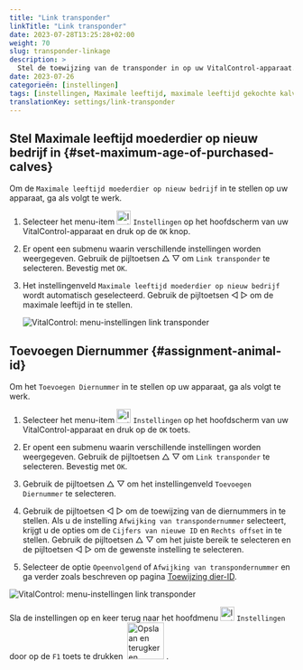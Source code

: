 ```yaml
---
title: "Link transponder"
linkTitle: "Link transponder"
date: 2023-07-28T13:25:28+02:00
weight: 70
slug: transponder-linkage
description: >
  Stel de toewijzing van de transponder in op uw VitalControl-apparaat.
date: 2023-07-26
categorieën: [instellingen]
tags: [instellingen, Maximale leeftijd, maximale leeftijd gekochte kalveren, Toewijzing dier-ID]
translationKey: settings/link-transponder
---
```

## Stel Maximale leeftijd moederdier op nieuw bedrijf in {#set-maximum-age-of-purchased-calves}
Om de `Maximale leeftijd moederdier op nieuw bedrijf` in te stellen op uw apparaat, ga als volgt te werk.

1. Selecteer het menu-item <img src="/icons/gear.svg" width="25" align="bottom" alt="Instellingen" /> `Instellingen` op het hoofdscherm van uw VitalControl-apparaat en druk op de `OK` knop.

2. Er opent een submenu waarin verschillende instellingen worden weergegeven. Gebruik de pijltoetsen △ ▽ om `Link transponder` te selecteren. Bevestig met `OK`.

3. Het instellingenveld `Maximale leeftijd moederdier op nieuw bedrijf` wordt automatisch geselecteerd. Gebruik de pijltoetsen ◁ ▷ om de maximale leeftijd in te stellen.

    ![VitalControl: menu-instellingen link transponder](../images/maximumage.png "Maximale leeftijd gekochte kalveren")

## Toevoegen Diernummer {#assignment-animal-id}

Om het `Toevoegen Diernummer` in te stellen op uw apparaat, ga als volgt te werk.

1. Selecteer het menu-item <img src="/icons/gear.svg" width="25" align="bottom" alt="Instellingen" /> `Instellingen` op het hoofdscherm van uw VitalControl-apparaat en druk op de `OK` toets.

2. Er opent een submenu waarin verschillende instellingen worden weergegeven. Gebruik de pijltoetsen △ ▽ om `Link transponder` te selecteren. Bevestig met `OK`.

3. Gebruik de pijltoetsen △ ▽ om het instellingenveld `Toevoegen Diernummer` te selecteren.

4. Gebruik de pijltoetsen ◁ ▷ om de toewijzing van de diernummers in te stellen. Als u de instelling `Afwijking van transpondernummer` selecteert, krijgt u de opties om de `Cijfers van nieuwe ID` en `Rechts offset` in te stellen. Gebruik de pijltoetsen △ ▽ om het juiste bereik te selecteren en de pijltoetsen ◁ ▷ om de gewenste instelling te selecteren.

5. Selecteer de optie `Opeenvolgend` of `Afwijking van transpondernummer` en ga verder zoals beschreven op pagina [Toewijzing dier-ID](../animal-registration/#assignment-animal-id).

![VitalControl: menu-instellingen link transponder](../images/assignmentanimalid.png "Toewijzing dier-ID")

Sla de instellingen op en keer terug naar het hoofdmenu <img src="/icons/gear.svg" width="25" align="bottom" alt="Instellingen" /> `Instellingen` door op de `F1` toets te drukken &nbsp;<img src="/icons/footer/save_exit.svg" width="65" align="bottom" alt="Opslaan en terugkeren" />&nbsp;.
